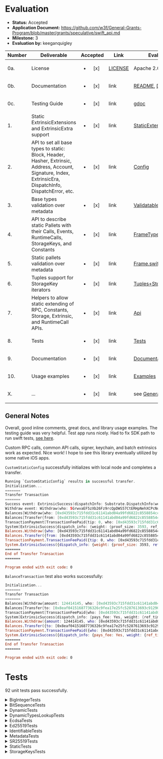 # Evaluation

- **Status:** Accepted
- **Application Document:** https://github.com/w3f/General-Grants-Program/blob/master/grants/speculative/swift_api.md
- **Milestone:** 3
- **Evaluation by:** keeganquigley

| Number | Deliverable | Accepted | Link | Evaluation Notes |
| ------ | ----------- | :------: | ---- |----------------- |
| 0a. | License | <ul><li>[x] </li></ul> | [LICENSE](https://github.com/tesseract-one/Substrate.swift/blob/029ab47d91d3e97f753760610381f5fe9f7d5a88/LICENSE) | Apache 2.0 | 
| 0b. | Documentation | <ul><li>[x] </li></ul> | link | [README](https://github.com/tesseract-one/Substrate.swift/blob/029ab47d91d3e97f753760610381f5fe9f7d5a88/README.md), [Documentation](https://github.com/tesseract-one/Substrate.swift/tree/029ab47d91d3e97f753760610381f5fe9f7d5a88/Documentation) |
| 0c. | Testing Guide | <ul><li>[x] </li></ul> | link | [gdoc](https://docs.google.com/document/d/1CB6mz66LCxqQpwQV-9eoaMNhg1Ou6nK-ksOrhPIQG6Q)|
| 1. | Static ExtrinsicExtensions and ExtrinsicExtra support | <ul><li>[x] </li></ul> | link | [StaticExtensionsProvider.swift](https://github.com/tesseract-one/Substrate.swift/blob/main/Sources/Substrate/Extrinsic/Extensions/StaticExtensionsProvider.swift) | Static Extrinsic Extensions |
| 2. | API to set all base types to static: Block, Header, Hasher, Extrinsic, Address, Account, Signature, Index, ExtrinsicEra, DispatchInfo, DispatchError, etc. | <ul><li>[x] </li></ul> | link | [Config](https://github.com/tesseract-one/Substrate.swift/blob/main/Sources/Substrate/Config/Config.swift) | Configuration object which provides types for SDK, where static types can be set |
| 3. |  Base types validation over metadata | <ul><li>[x] </li></ul> | link | [ValidatableType.swift](https://github.com/tesseract-one/Substrate.swift/blob/main/Sources/Substrate/Types/ValidatableType.swift) | Set of protocols and implementations to validate static and dynamic types over metadata |
| 4. | API to describe static Pallets with their Calls, Events, RuntimeCalls, StorageKeys, and Constants | <ul><li>[x] </li></ul> | link | [FrameType.swift](https://github.com/tesseract-one/Substrate.swift/blob/main/Sources/Substrate/Types/FrameType.swift) | Set of protocols and helpers for static/dynamic Frame types |
| 5. | Static pallets validation over metadata | <ul><li>[x] </li></ul> | link | [Frame.swift](https://github.com/tesseract-one/Substrate.swift/blob/main/Sources/Substrate/Types/Frame.swift) | API for static Frame creation and validation |
| 6. | Tuples support for StorageKey iterators | <ul><li>[x] </li></ul> | link | [Tuples+StorageKey.swift](https://github.com/tesseract-one/Substrate.swift/blob/main/Sources/Substrate/Types/Static/Tuples%2BTupleStorageKey.swift) | n-map storage keys can be represented as tuples of Key-Hash pairs |
| 7. | Helpers to allow static extending of RPC, Constants, Storage, Extrinsic, and RuntimeCall APIs. | <ul><li>[x] </li></ul> | link | [Api](https://github.com/tesseract-one/Substrate.swift/tree/main/Sources/Substrate/Api) | Extension points for developer-friendly APIs. Examples in the Documentation |
| 8. | Tests | <ul><li>[x] </li></ul> | link | [Tests](https://github.com/tesseract-one/Substrate.swift/tree/main/Tests) | Unit and Integration tests (with `substrate-contracts-node`) |
| 9. | Documentation | <ul><li>[x] </li></ul> | link | [Documentation](https://github.com/tesseract-one/Substrate.swift/tree/main/Documentation) | Documentation for Core Types and static extensions |
| 10. | Usage examples | <ul><li>[x] </li></ul> | link | [Examples](https://github.com/tesseract-one/Substrate.swift/tree/main/Examples) | Example applications for dynamic and static modes |
| X. | ... | <ul><li>[x] </li></ul> | link | see [General Notes](#general-notes) |


## General Notes

Overall, good inline comments, great docs, and library usage examples. The testing guide was very helpful. Test app runs nicely. Had to fix SDK path to run swift tests, [see here](https://github.com/w3f/Grant-Milestone-Delivery/pull/1002#issuecomment-1740060784).

Custom RPC calls, common API calls, signer, keychain, and batch extrinsics work as expected. Nice work! I hope to see this library eventually utilized by some native iOS apps.

`CustomStaticConfig` successfully initializes with local node and completes a transfer.

```swift
Running `CustomStaticConfig` results in successful transfer.
Initialization...
=======
Transfer Transaction
=======
Success event: ExtrinsicSuccess(dispatchInfo: Substrate.DispatchInfo(weight: Substrate.DispatchInfo.Weight(refTime: 308980000, proofSize: 3593), clazz: Substrate.DispatchInfo.DispatchClass.normal, paysFee: Substrate.DispatchInfo.Pays.yes))
Withdraw event: Withdraw(who: 5GrwvaEF5zXb26Fz9rcQpDWS57CtERHpNehXCPcNoHGKutQY, amount: 308980145)
Balances[Withdraw{who: [0xd43593c715fdd31c61141abd04a99fd6822c8558854ccde39a5684e7a56da27d], amount: 308980145}]
Balances[Transfer{from: [0xd43593c715fdd31c61141abd04a99fd6822c8558854ccde39a5684e7a56da27d], to: [0x8eaf04151687736326c9fea17e25fc5287613693c912909cb226aa4794f26a48], amount: 15483812850}]
TransactionPayment[TransactionFeePaid{tip: 0, who: [0xd43593c715fdd31c61141abd04a99fd6822c8558854ccde39a5684e7a56da27d], actual_fee: 308980145}]
System[ExtrinsicSuccess{dispatch_info: {weight: {proof_size: 3593, ref_time: 308980000}, pays_fee: Yes, class: Normal}}]
Balances.Withdraw({who: [0xd43593c715fdd31c61141abd04a99fd6822c8558854ccde39a5684e7a56da27d], amount: 308980145})
Balances.Transfer({from: [0xd43593c715fdd31c61141abd04a99fd6822c8558854ccde39a5684e7a56da27d], to: [0x8eaf04151687736326c9fea17e25fc5287613693c912909cb226aa4794f26a48], amount: 15483812850})
TransactionPayment.TransactionFeePaid({tip: 0, who: [0xd43593c715fdd31c61141abd04a99fd6822c8558854ccde39a5684e7a56da27d], actual_fee: 308980145})
System.ExtrinsicSuccess({dispatch_info: {weight: {proof_size: 3593, ref_time: 308980000}, pays_fee: Yes, class: Normal}})
=======
End of Transfer Transaction
=======

Program ended with exit code: 0
```
`BalanceTransaction` test also works successfully:
```swift
Initialization...
=======
Transfer Transaction
=======
Balances[Withdraw{amount: 124414145, who: [0xd43593c715fdd31c61141abd04a99fd6822c8558854ccde39a5684e7a56da27d]}]
Balances[Transfer{to: [0x8eaf04151687736326c9fea17e25fc5287613693c912909cb226aa4794f26a48], amount: 15483812850, from: [0xd43593c715fdd31c61141abd04a99fd6822c8558854ccde39a5684e7a56da27d]}]
TransactionPayment[TransactionFeePaid{who: [0xd43593c715fdd31c61141abd04a99fd6822c8558854ccde39a5684e7a56da27d], tip: 0, actual_fee: 124414145}]
System[ExtrinsicSuccess{dispatch_info: {pays_fee: Yes, weight: {ref_time: 308980000, proof_size: 3593}, class: Normal}}]
Balances.Withdraw({amount: 124414145, who: [0xd43593c715fdd31c61141abd04a99fd6822c8558854ccde39a5684e7a56da27d]})
Balances.Transfer({to: [0x8eaf04151687736326c9fea17e25fc5287613693c912909cb226aa4794f26a48], amount: 15483812850, from: [0xd43593c715fdd31c61141abd04a99fd6822c8558854ccde39a5684e7a56da27d]})
TransactionPayment.TransactionFeePaid({who: [0xd43593c715fdd31c61141abd04a99fd6822c8558854ccde39a5684e7a56da27d], tip: 0, actual_fee: 124414145})
System.ExtrinsicSuccess({dispatch_info: {pays_fee: Yes, weight: {ref_time: 308980000, proof_size: 3593}, class: Normal}})
=======
End of Transfer Transaction
=======

Program ended with exit code: 0
```
# Tests

92 unit tests pass successfully.

<details>

  <summary>BigIntegerTests</summary>

  ```swift
[381/381] Linking SubstratePackageTests
Build complete! (42.37s)
Test Suite 'All tests' started at 2023-09-28 17:57:32.434.
Test Suite 'SubstratePackageTests.xctest' started at 2023-09-28 17:57:32.434.
Test Suite 'BigIntegerTests' started at 2023-09-28 17:57:32.434.
Test Case '-[SubstrateTests.BigIntegerTests testCompact1024]' started.
Test Case '-[SubstrateTests.BigIntegerTests testCompact1024]' passed (0.015 seconds).
Test Case '-[SubstrateTests.BigIntegerTests testCompact128]' started.
Test Case '-[SubstrateTests.BigIntegerTests testCompact128]' passed (0.001 seconds).
Test Case '-[SubstrateTests.BigIntegerTests testCompact256]' started.
Test Case '-[SubstrateTests.BigIntegerTests testCompact256]' passed (0.003 seconds).
Test Case '-[SubstrateTests.BigIntegerTests testCompact512]' started.
Test Case '-[SubstrateTests.BigIntegerTests testCompact512]' passed (0.008 seconds).
Test Case '-[SubstrateTests.BigIntegerTests testInt1024]' started.
Test Case '-[SubstrateTests.BigIntegerTests testInt1024]' passed (0.001 seconds).
Test Case '-[SubstrateTests.BigIntegerTests testInt128]' started.
Test Case '-[SubstrateTests.BigIntegerTests testInt128]' passed (0.000 seconds).
Test Case '-[SubstrateTests.BigIntegerTests testInt256]' started.
Test Case '-[SubstrateTests.BigIntegerTests testInt256]' passed (0.000 seconds).
Test Case '-[SubstrateTests.BigIntegerTests testInt512]' started.
Test Case '-[SubstrateTests.BigIntegerTests testInt512]' passed (0.000 seconds).
Test Case '-[SubstrateTests.BigIntegerTests testUInt1024]' started.
Test Case '-[SubstrateTests.BigIntegerTests testUInt1024]' passed (0.060 seconds).
Test Case '-[SubstrateTests.BigIntegerTests testUInt128]' started.
Test Case '-[SubstrateTests.BigIntegerTests testUInt128]' passed (0.002 seconds).
Test Case '-[SubstrateTests.BigIntegerTests testUInt256]' started.
Test Case '-[SubstrateTests.BigIntegerTests testUInt256]' passed (0.007 seconds).
Test Case '-[SubstrateTests.BigIntegerTests testUInt512]' started.
Test Case '-[SubstrateTests.BigIntegerTests testUInt512]' passed (0.019 seconds).
Test Suite 'BigIntegerTests' passed at 2023-09-28 17:57:32.552.
	 Executed 12 tests, with 0 failures (0 unexpected) in 0.117 (0.117) seconds
```
</details>

<details>

  <summary>BitSequenceTests</summary>

```swift
  Test Suite 'BitSequenceTests' started at 2023-09-28 17:57:32.552.
Test Case '-[SubstrateTests.BitSequenceTests testUInt64]' started.
Test Case '-[SubstrateTests.BitSequenceTests testUInt64]' passed (0.000 seconds).
Test Case '-[SubstrateTests.BitSequenceTests testUInt8]' started.
Test Case '-[SubstrateTests.BitSequenceTests testUInt8]' passed (0.001 seconds).
Test Suite 'BitSequenceTests' passed at 2023-09-28 17:57:32.553.
	 Executed 2 tests, with 0 failures (0 unexpected) in 0.002 (0.002) seconds
```
</details>

<details>

  <summary>DynamicTests</summary>

  ```swift
Test Suite 'DynamicTests' started at 2023-09-28 17:57:32.553.
Test Case '-[IntegrationTests.DynamicTests testBlock]' started.
Test Case '-[IntegrationTests.DynamicTests testBlock]' passed (0.108 seconds).
Test Case '-[IntegrationTests.DynamicTests testInitialization]' started.
Test Case '-[IntegrationTests.DynamicTests testInitialization]' passed (0.074 seconds).
Test Case '-[IntegrationTests.DynamicTests testQueryFeeDetails]' started.
Test Case '-[IntegrationTests.DynamicTests testQueryFeeDetails]' passed (0.084 seconds).
Test Case '-[IntegrationTests.DynamicTests testQueryPaymentInfo]' started.
Test Case '-[IntegrationTests.DynamicTests testQueryPaymentInfo]' passed (0.082 seconds).
Test Case '-[IntegrationTests.DynamicTests testStorageIteration]' started.
Test Case '-[IntegrationTests.DynamicTests testStorageIteration]' passed (0.080 seconds).
Test Case '-[IntegrationTests.DynamicTests testStorageValueCall]' started.
Test Case '-[IntegrationTests.DynamicTests testStorageValueCall]' passed (0.075 seconds).
Test Case '-[IntegrationTests.DynamicTests testTransferAndWatchBatchTx]' started.
Test Case '-[IntegrationTests.DynamicTests testTransferAndWatchBatchTx]' passed (0.085 seconds).
Test Case '-[IntegrationTests.DynamicTests testTransferAndWatchTx]' started.
Test Case '-[IntegrationTests.DynamicTests testTransferAndWatchTx]' passed (0.083 seconds).
Test Case '-[IntegrationTests.DynamicTests testTransferBatchTx]' started.
Test Case '-[IntegrationTests.DynamicTests testTransferBatchTx]' passed (0.082 seconds).
Test Case '-[IntegrationTests.DynamicTests testTransferTx]' started.
Test Case '-[IntegrationTests.DynamicTests testTransferTx]' passed (0.082 seconds).
Test Suite 'DynamicTests' passed at 2023-09-28 17:57:33.388.
	 Executed 10 tests, with 0 failures (0 unexpected) in 0.835 (0.835) seconds
```
</details>

<details>

  <summary>DynamicTypesLookupTests</summary>

  ```swift
Test Suite 'DynamicTypesLookupTests' started at 2023-09-28 17:57:33.389.
Test Case '-[SubstrateTests.DynamicTypesLookupTests testMetadataV14]' started.
Test Case '-[SubstrateTests.DynamicTypesLookupTests testMetadataV14]' passed (0.033 seconds).
Test Case '-[SubstrateTests.DynamicTypesLookupTests testMetadataV15]' started.
Test Case '-[SubstrateTests.DynamicTypesLookupTests testMetadataV15]' passed (0.036 seconds).
Test Suite 'DynamicTypesLookupTests' passed at 2023-09-28 17:57:33.458.
	 Executed 2 tests, with 0 failures (0 unexpected) in 0.069 (0.069) seconds
```
</details>

<details>

  <summary>EcdsaTests</summary>

  ```swift
Test Suite 'EcdsaTests' started at 2023-09-28 17:57:33.458.
Test Case '-[KeychainTests.EcdsaTests testDefaultPhraseShouldBeUsed]' started.
Test Case '-[KeychainTests.EcdsaTests testDefaultPhraseShouldBeUsed]' passed (0.015 seconds).
Test Case '-[KeychainTests.EcdsaTests testGeneratedPairShouldWork]' started.
Test Case '-[KeychainTests.EcdsaTests testGeneratedPairShouldWork]' passed (0.000 seconds).
Test Case '-[KeychainTests.EcdsaTests testGenerateFromPhraseRecoveryPossible]' started.
Test Case '-[KeychainTests.EcdsaTests testGenerateFromPhraseRecoveryPossible]' passed (0.002 seconds).
Test Case '-[KeychainTests.EcdsaTests testGenerateWithPasswordPhraseRecoveryPossible]' started.
Test Case '-[KeychainTests.EcdsaTests testGenerateWithPasswordPhraseRecoveryPossible]' passed (0.002 seconds).
Test Case '-[KeychainTests.EcdsaTests testPasswordDoesSomething]' started.
Test Case '-[KeychainTests.EcdsaTests testPasswordDoesSomething]' passed (0.002 seconds).
Test Case '-[KeychainTests.EcdsaTests testSeedAndDeriveShouldWork]' started.
Test Case '-[KeychainTests.EcdsaTests testSeedAndDeriveShouldWork]' passed (0.000 seconds).
Test Case '-[KeychainTests.EcdsaTests testSeededPairShouldWork]' started.
Test Case '-[KeychainTests.EcdsaTests testSeededPairShouldWork]' passed (0.001 seconds).
Test Case '-[KeychainTests.EcdsaTests testSs58CheckRoundtripWorks]' started.
Test Case '-[KeychainTests.EcdsaTests testSs58CheckRoundtripWorks]' passed (0.001 seconds).
Test Case '-[KeychainTests.EcdsaTests testTestVectorByStringShouldWork]' started.
Test Case '-[KeychainTests.EcdsaTests testTestVectorByStringShouldWork]' passed (0.001 seconds).
Test Case '-[KeychainTests.EcdsaTests testTestVectorShouldWork]' started.
Test Case '-[KeychainTests.EcdsaTests testTestVectorShouldWork]' passed (0.000 seconds).
Test Suite 'EcdsaTests' passed at 2023-09-28 17:57:33.481.
	 Executed 10 tests, with 0 failures (0 unexpected) in 0.023 (0.023) seconds
```
</details>

<details>

  <summary>Ed25519Tests</summary>

  ```swift
Test Suite 'Ed25519Tests' started at 2023-09-28 17:57:33.481.
Test Case '-[KeychainTests.Ed25519Tests testDefaultPhraseShouldBeUsed]' started.
Test Case '-[KeychainTests.Ed25519Tests testDefaultPhraseShouldBeUsed]' passed (0.002 seconds).
Test Case '-[KeychainTests.Ed25519Tests testGeneratedPairShouldWork]' started.
Test Case '-[KeychainTests.Ed25519Tests testGeneratedPairShouldWork]' passed (0.000 seconds).
Test Case '-[KeychainTests.Ed25519Tests testGenerateFromPhraseRecoveryPossible]' started.
Test Case '-[KeychainTests.Ed25519Tests testGenerateFromPhraseRecoveryPossible]' passed (0.002 seconds).
Test Case '-[KeychainTests.Ed25519Tests testGenerateWithPasswordPhraseRecoveryPossible]' started.
Test Case '-[KeychainTests.Ed25519Tests testGenerateWithPasswordPhraseRecoveryPossible]' passed (0.002 seconds).
Test Case '-[KeychainTests.Ed25519Tests testPasswordDoesSomething]' started.
Test Case '-[KeychainTests.Ed25519Tests testPasswordDoesSomething]' passed (0.002 seconds).
Test Case '-[KeychainTests.Ed25519Tests testSeedAndDeriveShouldWork]' started.
Test Case '-[KeychainTests.Ed25519Tests testSeedAndDeriveShouldWork]' passed (0.000 seconds).
Test Case '-[KeychainTests.Ed25519Tests testSeededPairShouldWork]' started.
Test Case '-[KeychainTests.Ed25519Tests testSeededPairShouldWork]' passed (0.000 seconds).
Test Case '-[KeychainTests.Ed25519Tests testSs58CheckRoundtripWorks]' started.
Test Case '-[KeychainTests.Ed25519Tests testSs58CheckRoundtripWorks]' passed (0.000 seconds).
Test Case '-[KeychainTests.Ed25519Tests testTestVectorByStringShouldWork]' started.
Test Case '-[KeychainTests.Ed25519Tests testTestVectorByStringShouldWork]' passed (0.000 seconds).
Test Case '-[KeychainTests.Ed25519Tests testTestVectorShouldWork]' started.
Test Case '-[KeychainTests.Ed25519Tests testTestVectorShouldWork]' passed (0.000 seconds).
Test Suite 'Ed25519Tests' passed at 2023-09-28 17:57:33.491.
	 Executed 10 tests, with 0 failures (0 unexpected) in 0.010 (0.010) seconds
```
</details>

<details>

  <summary>IdentifiableTests</summary>

  ```swift
Test Suite 'IdentifiableTests' started at 2023-09-28 17:57:33.491.
Test Case '-[SubstrateTests.IdentifiableTests testEquatable]' started.
Test Case '-[SubstrateTests.IdentifiableTests testEquatable]' passed (0.000 seconds).
Test Case '-[SubstrateTests.IdentifiableTests testHashable]' started.
Test Case '-[SubstrateTests.IdentifiableTests testHashable]' passed (0.000 seconds).
Test Case '-[SubstrateTests.IdentifiableTests testRecursiveInit]' started.
Test Case '-[SubstrateTests.IdentifiableTests testRecursiveInit]' passed (0.000 seconds).
Test Case '-[SubstrateTests.IdentifiableTests testValidatable]' started.
Test Case '-[SubstrateTests.IdentifiableTests testValidatable]' passed (0.000 seconds).
Test Suite 'IdentifiableTests' passed at 2023-09-28 17:57:33.493.
	 Executed 4 tests, with 0 failures (0 unexpected) in 0.001 (0.001) seconds
```
</details>

<details>

  <summary>MetadataTests</summary>

  ```swift
Test Suite 'MetadataTests' started at 2023-09-28 17:57:33.493.
Test Case '-[SubstrateTests.MetadataTests testEncDecV14]' started.
Test Case '-[SubstrateTests.MetadataTests testEncDecV14]' passed (0.070 seconds).
Test Case '-[SubstrateTests.MetadataTests testEncDecV15]' started.
Test Case '-[SubstrateTests.MetadataTests testEncDecV15]' passed (0.081 seconds).
Test Suite 'MetadataTests' passed at 2023-09-28 17:57:33.644.
	 Executed 2 tests, with 0 failures (0 unexpected) in 0.152 (0.152) seconds
```
</details>

<details>

  <summary>SR25519Tests</summary>

  ```swift
Test Case '-[KeychainTests.Sr25519Tests testCompatibilityDeriveHardKnownPairShouldWork]' started.
Test Case '-[KeychainTests.Sr25519Tests testCompatibilityDeriveHardKnownPairShouldWork]' passed (0.001 seconds).
Test Case '-[KeychainTests.Sr25519Tests testCompatibilityDeriveSoftKnownPairShouldWork]' started.
Test Case '-[KeychainTests.Sr25519Tests testCompatibilityDeriveSoftKnownPairShouldWork]' passed (0.001 seconds).
Test Case '-[KeychainTests.Sr25519Tests testDefaultAddressShouldBeUsed]' started.
Test Case '-[KeychainTests.Sr25519Tests testDefaultAddressShouldBeUsed]' passed (0.001 seconds).
Test Case '-[KeychainTests.Sr25519Tests testDefaultPhraseShouldBeUsed]' started.
Test Case '-[KeychainTests.Sr25519Tests testDefaultPhraseShouldBeUsed]' passed (0.004 seconds).
Test Case '-[KeychainTests.Sr25519Tests testDefaultPhraseShouldCorrespondToDefaultAddress]' started.
Test Case '-[KeychainTests.Sr25519Tests testDefaultPhraseShouldCorrespondToDefaultAddress]' passed (0.003 seconds).
Test Case '-[KeychainTests.Sr25519Tests testDeriveHardPublicShouldFail]' started.
Test Case '-[KeychainTests.Sr25519Tests testDeriveHardPublicShouldFail]' passed (0.000 seconds).
Test Case '-[KeychainTests.Sr25519Tests testDeriveHardShouldWork]' started.
Test Case '-[KeychainTests.Sr25519Tests testDeriveHardShouldWork]' passed (0.001 seconds).
Test Case '-[KeychainTests.Sr25519Tests testDeriveSoftPublicShouldWork]' started.
Test Case '-[KeychainTests.Sr25519Tests testDeriveSoftPublicShouldWork]' passed (0.000 seconds).
Test Case '-[KeychainTests.Sr25519Tests testDeriveSoftShouldWork]' started.
Test Case '-[KeychainTests.Sr25519Tests testDeriveSoftShouldWork]' passed (0.001 seconds).
Test Case '-[KeychainTests.Sr25519Tests testGeneratedPairShouldWork]' started.
Test Case '-[KeychainTests.Sr25519Tests testGeneratedPairShouldWork]' passed (0.000 seconds).
Test Case '-[KeychainTests.Sr25519Tests testMessedMessageShouldNotWork]' started.
Test Case '-[KeychainTests.Sr25519Tests testMessedMessageShouldNotWork]' passed (0.000 seconds).
Test Case '-[KeychainTests.Sr25519Tests testMessedSignatureShouldNotWork]' started.
Test Case '-[KeychainTests.Sr25519Tests testMessedSignatureShouldNotWork]' passed (0.000 seconds).
Test Case '-[KeychainTests.Sr25519Tests testPhraseInit]' started.
Test Case '-[KeychainTests.Sr25519Tests testPhraseInit]' passed (0.001 seconds).
Test Case '-[KeychainTests.Sr25519Tests testSeededPairShouldWork]' started.
Test Case '-[KeychainTests.Sr25519Tests testSeededPairShouldWork]' passed (0.000 seconds).
Test Case '-[KeychainTests.Sr25519Tests testSignAndVerify]' started.
Test Case '-[KeychainTests.Sr25519Tests testSignAndVerify]' passed (0.000 seconds).
Test Case '-[KeychainTests.Sr25519Tests testSrTestVectorShouldWork]' started.
Test Case '-[KeychainTests.Sr25519Tests testSrTestVectorShouldWork]' passed (0.000 seconds).
Test Case '-[KeychainTests.Sr25519Tests testSs58CheckRoundtripWorks]' started.
Test Case '-[KeychainTests.Sr25519Tests testSs58CheckRoundtripWorks]' passed (0.000 seconds).
Test Suite 'Sr25519Tests' passed at 2023-09-28 17:57:33.660.
	 Executed 17 tests, with 0 failures (0 unexpected) in 0.015 (0.015) seconds
```
</details>

<details>

  <summary>StaticTests</summary>

  ```swift
Test Suite 'StaticTests' started at 2023-09-28 17:57:33.660.
Test Case '-[IntegrationTests.StaticTests testBlock]' started.
Test Case '-[IntegrationTests.StaticTests testBlock]' passed (0.079 seconds).
Test Case '-[IntegrationTests.StaticTests testConstant]' started.
Test Case '-[IntegrationTests.StaticTests testConstant]' passed (0.074 seconds).
Test Case '-[IntegrationTests.StaticTests testInitialization]' started.
Test Case '-[IntegrationTests.StaticTests testInitialization]' passed (0.074 seconds).
Test Case '-[IntegrationTests.StaticTests testQueryFeeDetails]' started.
Test Case '-[IntegrationTests.StaticTests testQueryFeeDetails]' passed (0.081 seconds).
Test Case '-[IntegrationTests.StaticTests testQueryPaymentInfo]' started.
Test Case '-[IntegrationTests.StaticTests testQueryPaymentInfo]' passed (0.081 seconds).
Test Case '-[IntegrationTests.StaticTests testStorageIteration]' started.
Test Case '-[IntegrationTests.StaticTests testStorageIteration]' passed (0.078 seconds).
Test Case '-[IntegrationTests.StaticTests testStorageValueCall]' started.
Test Case '-[IntegrationTests.StaticTests testStorageValueCall]' passed (0.075 seconds).
Test Case '-[IntegrationTests.StaticTests testTransferAndWatchBatchTx]' started.
Test Case '-[IntegrationTests.StaticTests testTransferAndWatchBatchTx]' passed (0.083 seconds).
Test Case '-[IntegrationTests.StaticTests testTransferAndWatchTx]' started.
Test Case '-[IntegrationTests.StaticTests testTransferAndWatchTx]' passed (0.084 seconds).
Test Case '-[IntegrationTests.StaticTests testTransferBatchTx]' started.
Test Case '-[IntegrationTests.StaticTests testTransferBatchTx]' passed (0.081 seconds).
Test Case '-[IntegrationTests.StaticTests testTransferTx]' started.
Test Case '-[IntegrationTests.StaticTests testTransferTx]' passed (0.080 seconds).
Test Suite 'StaticTests' passed at 2023-09-28 17:57:34.528.
	 Executed 11 tests, with 0 failures (0 unexpected) in 0.868 (0.868) seconds
```

</details>

<details>

  <summary>StorageKeysTests</summary>

  ```swift
Test Suite 'StorageKeysTests' started at 2023-09-28 17:57:34.528.
Test Case '-[SubstrateTests.StorageKeysTests testConcatDoubleMapStructStorageKey]' started.
Test Case '-[SubstrateTests.StorageKeysTests testConcatDoubleMapStructStorageKey]' passed (0.037 seconds).
Test Case '-[SubstrateTests.StorageKeysTests testConcatDoubleMapTupleStorageKey]' started.
Test Case '-[SubstrateTests.StorageKeysTests testConcatDoubleMapTupleStorageKey]' passed (0.036 seconds).
Test Case '-[SubstrateTests.StorageKeysTests testConcatMapStructStorageKey]' started.
Test Case '-[SubstrateTests.StorageKeysTests testConcatMapStructStorageKey]' passed (0.036 seconds).
Test Case '-[SubstrateTests.StorageKeysTests testConcatMapTupleStorageKey]' started.
Test Case '-[SubstrateTests.StorageKeysTests testConcatMapTupleStorageKey]' passed (0.036 seconds).
Test Case '-[SubstrateTests.StorageKeysTests testConcatTripleMapTupleStorageKey]' started.
Test Case '-[SubstrateTests.StorageKeysTests testConcatTripleMapTupleStorageKey]' passed (0.037 seconds).
Test Case '-[SubstrateTests.StorageKeysTests testEncDecAnyKey]' started.
Test Case '-[SubstrateTests.StorageKeysTests testEncDecAnyKey]' passed (0.036 seconds).
Test Case '-[SubstrateTests.StorageKeysTests testFixedDoubleMapStructStorageKey]' started.
Test Case '-[SubstrateTests.StorageKeysTests testFixedDoubleMapStructStorageKey]' passed (0.036 seconds).
Test Case '-[SubstrateTests.StorageKeysTests testFixedDoubleMapTupleStorageKey]' started.
Test Case '-[SubstrateTests.StorageKeysTests testFixedDoubleMapTupleStorageKey]' passed (0.036 seconds).
Test Case '-[SubstrateTests.StorageKeysTests testFixedMapStructStorageKey]' started.
Test Case '-[SubstrateTests.StorageKeysTests testFixedMapStructStorageKey]' passed (0.036 seconds).
Test Case '-[SubstrateTests.StorageKeysTests testFixedMapTupleStorageKey]' started.
Test Case '-[SubstrateTests.StorageKeysTests testFixedMapTupleStorageKey]' passed (0.036 seconds).
Test Case '-[SubstrateTests.StorageKeysTests testFixedTripleMapTupleStorageKey]' started.
Test Case '-[SubstrateTests.StorageKeysTests testFixedTripleMapTupleStorageKey]' passed (0.037 seconds).
Test Case '-[SubstrateTests.StorageKeysTests testPlainStorageKey]' started.
Test Case '-[SubstrateTests.StorageKeysTests testPlainStorageKey]' passed (0.037 seconds).
Test Suite 'StorageKeysTests' passed at 2023-09-28 17:57:34.965.
	 Executed 12 tests, with 0 failures (0 unexpected) in 0.436 (0.436) seconds
Test Suite 'SubstratePackageTests.xctest' passed at 2023-09-28 17:57:34.965.
	 Executed 92 tests, with 0 failures (0 unexpected) in 2.528 (2.530) seconds
Test Suite 'All tests' passed at 2023-09-28 17:57:34.965.
	 Executed 92 tests, with 0 failures (0 unexpected) in 2.528 (2.531) seconds
```
</details>
